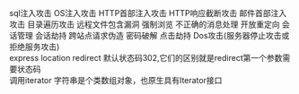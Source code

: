 sql注入攻击 OS注入攻击 HTTP首部注入攻击 HTTP响应截断攻击 邮件首部注入攻击 目录遍历攻击 远程文件包含漏洞 强制浏览 不正确的消息处理 开放重定向 会话管理 会话劫持 跨站点请求伪造 密码破解 
点击劫持 Dos攻击(服务器停止攻击或拒绝服务攻击)  
express location redirect 默认状态码302,它们的区别就是redirect第一个参数需要状态码   
调用iterator 字符串是个类数组对象，也原生具有Iterator接口